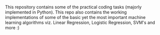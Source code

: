 This repository contains some of the practical coding tasks (majorly implemented in Python). This repo also contains the working implementations of some of the basic yet the most important machine learning algorithms viz. Linear Regression, Logistic Regression, SVM's and more :)
